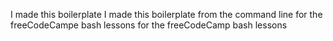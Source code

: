 I made this boilerplate
I made this boilerplate
from the command line
for the freeCodeCampe bash lessons
for the freeCodeCamp bash lessons
